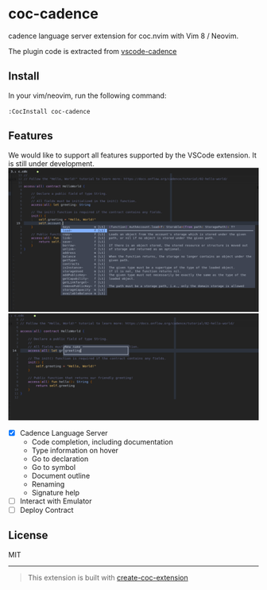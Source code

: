# coc-cadence
cadence language server extension for coc.nvim with Vim 8 / Neovim.

The plugin code is extracted from [vscode-cadence](https://github.com/onflow/vscode-cadence)

## Install
In your vim/neovim, run the following command:

`:CocInstall coc-cadence`

## Features
We would like to support all features supported by the VSCode extension.
It is still under development.
![](./imgs/autocomplete.png)
![](./imgs/rename.png)

- [x] Cadence Language Server
   - Code completion, including documentation
   - Type information on hover
   - Go to declaration
   - Go to symbol
   - Document outline
   - Renaming
   - Signature help
- [ ] Interact with Emulator
- [ ] Deploy Contract

## License

MIT

---

> This extension is built with [create-coc-extension](https://github.com/fannheyward/create-coc-extension)
